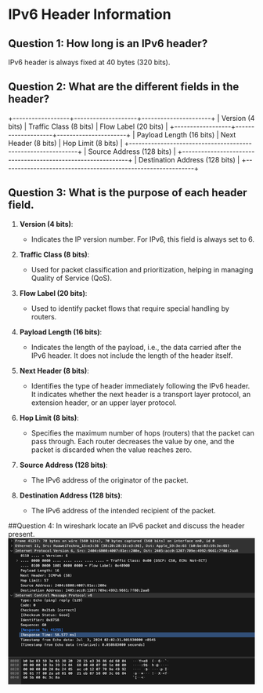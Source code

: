 # IPv6 Header Information

## Question 1: How long is an IPv6 header?
IPv6 header is always fixed at 40 bytes (320 bits).

## Question 2: What are the different fields in the header?
+------------------+--------------------+----------------------+
| Version (4 bits) | Traffic Class (8 bits) | Flow Label (20 bits) |
+------------------+--------------------+----------------------+
| Payload Length (16 bits) | Next Header (8 bits) | Hop Limit (8 bits) |
+-------------------------------------------------------------+
| Source Address (128 bits) |
+-------------------------------------------------------------+
| Destination Address (128 bits) |
+-------------------------------------------------------------+

## Question 3: What is the purpose of each header field.

1. **Version (4 bits)**:
   - Indicates the IP version number. For IPv6, this field is always set to 6.

2. **Traffic Class (8 bits)**:
   - Used for packet classification and prioritization, helping in managing Quality of Service (QoS).

3. **Flow Label (20 bits)**:
   - Used to identify packet flows that require special handling by routers.

4. **Payload Length (16 bits)**:
   - Indicates the length of the payload, i.e., the data carried after the IPv6 header. It does not include the length of the header itself.

5. **Next Header (8 bits)**:
   - Identifies the type of header immediately following the IPv6 header. It indicates whether the next header is a transport layer protocol, an extension header, or an upper layer protocol.

6. **Hop Limit (8 bits)**:
   - Specifies the maximum number of hops (routers) that the packet can pass through. Each router decreases the value by one, and the packet is discarded when the value reaches zero.

7. **Source Address (128 bits)**:
   - The IPv6 address of the originator of the packet.

8. **Destination Address (128 bits)**:
   - The IPv6 address of the intended recipient of the packet.

##Question 4: In wireshark locate an IPv6 packet and discuss the header present.
![IPv6 Packets-Wireshark](IPv6%20Packets-Wireshark.png)
